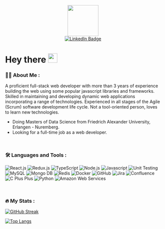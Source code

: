 <div id="header" align="center">
  <img src="https://media.giphy.com/media/M9gbBd9nbDrOTu1Mqx/giphy.gif" width="100"/>
</div>

<div align="center">
  <a href="https://www.linkedin.com/in/mianjazibali/">
    <img src="https://img.shields.io/badge/LinkedIn-blue?style=for-the-badge&logo=linkedin&logoColor=white" alt="LinkedIn Badge"/>
  </a>
</div>

<div align="center">
  <img src="https://komarev.com/ghpvc/?username=mianjazibali&style=flat-square&color=blue" alt=""/>
</div>

<h1>
  Hey there
  <img src="https://media.giphy.com/media/hvRJCLFzcasrR4ia7z/giphy.gif" width="30px"/>
</h1>

### :man_technologist: About Me :
A proficient full-stack web developer with more than 3 years of experience building the web using some popular javascript libraries and frameworks. Skilled in maintaining and developing dynamic web applications incorporating a range of technologies. Experienced in all stages of the Agile (Scrum) software development life cycle. Not a tool-oriented person, loves to learn new technologies.

* Doing Masters of Data Science from Friedrich Alexander University, Erlangen - Nuremberg.
* Looking for a full-time job as a web developer. 

<br />

### :hammer_and_wrench: Languages and Tools :
<p align="left">
  <img src="https://img.icons8.com/color/48/000000/react-native.png" alt="React.js" />
  <img src="https://img.icons8.com/color/48/000000/redux.png" alt="Redux.js" />
  <img src="https://img.icons8.com/color/48/000000/typescript.png" alt="TypeScript" />
  <img src="https://img.icons8.com/color/48/000000/nodejs.png" alt="Node.js"/>
  <img src="https://img.icons8.com/color/48/000000/javascript--v1.png" alt="Javascript" />
  <img src="https://img.icons8.com/color/48/000000/ab-testing.png" alt="Unit Testing" />
  <img src="https://img.icons8.com/color/48/000000/my-sql.png" alt="MySQL" />
  <img src="https://img.icons8.com/color/48/000000/mongodb.png" alt="Mongo DB" />
  <img src="https://img.icons8.com/color/48/000000/redis.png" alt="Redis" />
  <img src="https://img.icons8.com/color/48/000000/docker.png" alt="Docker" />
  <img src="https://img.icons8.com/color/48/000000/github--v1.png" alt="GitHub" />
  <img src="https://img.icons8.com/color/48/000000/jira.png" alt="Jira" />
  <img src="https://img.icons8.com/color/48/000000/confluence--v2.png" alt="Confluence" />
  <img src="https://img.icons8.com/color/48/000000/c-plus-plus-logo.png" alt="C Plus Plus" />
  <img src="https://img.icons8.com/color/48/000000/python--v1.png" alt="Python" />
  <img src="https://img.icons8.com/color/48/000000/amazon-web-services.png" alt="Amazon Web Services" />
</p>

<br />

### :fire: My Stats :
[![GitHub Streak](http://github-readme-streak-stats.herokuapp.com?user=mianjazibali&theme=dark&hide_border=true&date_format=M%20j%5B%2C%20Y%5D)](https://git.io/streak-stats)

[![Top Langs](https://github-readme-stats.vercel.app/api/top-langs/?username=mianjazibali&layout=compact&theme=vision-friendly-dark)](https://github.com/mianjazibali/github-readme-stats)
